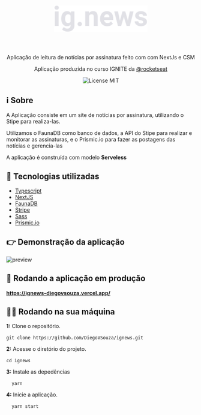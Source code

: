 <h1 align="center">
<br>
  <img src="./public/images/logo.svg" alt="logo" width="250">
<br>
<br>
</h1>

<p align="center">Aplicação de leitura de notícias por assinatura feito com com NextJs e CSM </p> 
 <p align="center">Aplicação produzida no curso IGNITE da <a href="https://www.rocketseat.com.br/">@rocketseat</a> </p>

<p align="center">
    <img src="https://img.shields.io/badge/License-MIT-blue.svg" alt="License MIT">
  </a>  
</p>

## ℹ Sobre 

<p>A Aplicação consiste em um site de notícias por assinatura, utilizando o Stipe para realiza-las.
</p>
<p>
  Utilizamos o FaunaDB como banco de dados, a API do Stipe para realizar e monitorar as assinaturas, e o Prismic.io para fazer as postagens das notícias e gerencia-las
 </p>
 <p>A aplicação é construída com modelo <strong>Serveless</strong></p>

## 🚀 Tecnologias utilizadas
- [Typescript](https://www.typescriptlang.org/)
- [NextJS](https://nextjs.org/)
- [FaunaDB](https://fauna.com/)
- [Stripe](https://stripe.com/docs/payments)
- [Sass](https://sass-lang.com/)
- [Prismic.io](https://prismic.io/)


## 👉 Demonstração da aplicação
  <img src="./public/preview.png" alt="preview">

## 💟 Rodando a aplicação em produção

  <strong>https://ignews-diegovsouza.vercel.app/</strong>

## 👨‍💻 Rodando na sua máquina

**1:** Clone o repositório.

```
git clone https://github.com/DiegoVSouza/ignews.git

```

**2:** Acesse o diretório do projeto.

```
cd ignews
```

**3:** Instale as depedências
```
  yarn

```
**4:** Inicie a aplicação.
```
  yarn start
   
```

